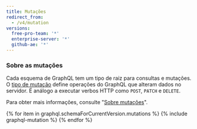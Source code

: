 ```yaml
---
title: Mutações
redirect_from:
  - /v4/mutation
versions:
  free-pro-team: '*'
  enterprise-server: '*'
  github-ae: '*'
---
```


### Sobre as mutações

Cada esquema de GraphQL tem um tipo de raiz para consultas e mutações. O [tipo de mutação](https://graphql.github.io/graphql-spec/June2018/#sec-Type-System) define operações do GraphQL que alteram dados no servidor. É análogo a executar verbos HTTP como `POST`, `PATCH` e `DELETE`.

Para obter mais informações, consulte "[Sobre mutações](/v4/guides/forming-calls#about-mutations)".

{% for item in graphql.schemaForCurrentVersion.mutations %}
  {% include graphql-mutation %}
{% endfor %}
